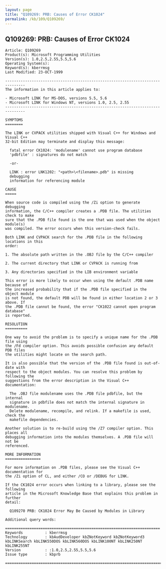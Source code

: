 ```yaml
---
layout: page
title: "Q109269: PRB: Causes of Error CK1024"
permalink: /kb/109/Q109269/
---
```


## Q109269: PRB: Causes of Error CK1024

	Article: Q109269
	Product(s): Microsoft Programming Utilities
	Version(s): 1.0,2.5,2.55,5.5,5.6
	Operating System(s): 
	Keyword(s): kberrmsg
	Last Modified: 23-OCT-1999
	
	-------------------------------------------------------------------------------
	The information in this article applies to:
	
	- Microsoft LINK for MS-DOS, versions 5.5, 5.6 
	- Microsoft LINK for Windows NT, versions 1.0, 2.5, 2.55 
	-------------------------------------------------------------------------------
	
	SYMPTOMS
	========
	
	The LINK or CVPACK utilities shipped with Visual C++ for Windows and Visual C++
	32-bit Edition may terminate and display this message:
	
	  fatal error CK1024: 'modulename' cannot use program database
	  'pdbfile' : signatures do not match
	
	  -or-
	
	  LINK : error LNK1202: "<path>\<filename>.pdb" is missing
	  debugging
	  information for referencing module
	
	CAUSE
	=====
	
	When source code is compiled using the /Zi option to generate debugging
	information, the C/C++ compiler creates a .PDB file. The utilities check to make
	sure that the .PDB file found is the one that was used when the object module(s)
	was compiled. The error occurs when this version-check fails.
	
	Both LINK and CVPACK search for the .PDB file in the following locations in this
	order:
	
	1. The absolute path written in the .OBJ file by the C/C++ compiler
	
	2. The current directory that LINK or CVPACK is running from
	
	3. Any directories specified in the LIB environment variable
	
	This error is more likely to occur when using the default .PDB name because of
	the increased probability that if the .PDB file specified in the object module
	is not found, the default PDB will be found in either location 2 or 3 above. If
	the .PDB file cannot be found, the error "CK1022 cannot open program database"
	is reported.
	
	RESOLUTION
	==========
	
	One way to avoid the problem is to specify a unique name for the .PDB file using
	the /Fd compiler option. This avoids possible confusion any default PDB files
	the utilities might locate on the search path.
	
	It is also possible that the version of the .PDB file found is out-of-date with
	respect to the object modules. You can resolve this problem by following the
	suggestions from the error description in the Visual C++ documentation:
	
	  The .OBJ file modulename uses the .PDB file pdbfile, but the internal
	  signature in pdbfile does not match the internal signature in modulename.
	  Delete modulename, recompile, and relink. If a makefile is used, check the
	  makefile dependencies.
	
	Another solution is to re-build using the /Z7 compiler option. This places all
	debugging information into the modules themselves. A .PDB file will not be
	referenced.
	
	MORE INFORMATION
	================
	
	For more information on .PDB files, please see the Visual C++ documentation for
	the /Zi option of CL, and either /CO or /DEBUG for LINK.
	
	If the CK1024 error occurs when linking to a library, please see the following
	article in the Microsoft Knowledge Base that explains this problem in further
	detail:
	
	  Q109270 PRB: CK1024 Error May Be Caused by Modules in Library
	
	Additional query words:
	
	======================================================================
	Keywords          : kberrmsg 
	Technology        : kbAudDeveloper kbZNotKeyword kbZNotKeyword3 kbLINKSearch kbLINK550DOS kbLINK560DOS kbLINK100NT kbLINK250NT kbLINK255NT
	Version           : :1.0,2.5,2.55,5.5,5.6
	Issue type        : kbprb
	
	=============================================================================
	
